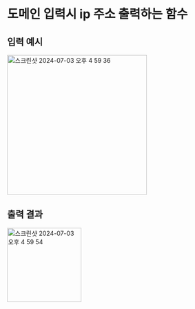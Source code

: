 # 도메인 입력시 ip 주소 출력하는 함수
## 입력 예시
<img width="324" alt="스크린샷 2024-07-03 오후 4 59 36" src="https://github.com/Karennn-Y/C/assets/113325061/03744f38-a671-43c9-a4cc-4c90c250065c">

## 출력 결과
<img width="172" alt="스크린샷 2024-07-03 오후 4 59 54" src="https://github.com/Karennn-Y/C/assets/113325061/3aeea4e3-1ee2-4ab6-b2b6-b91e58633c36">
